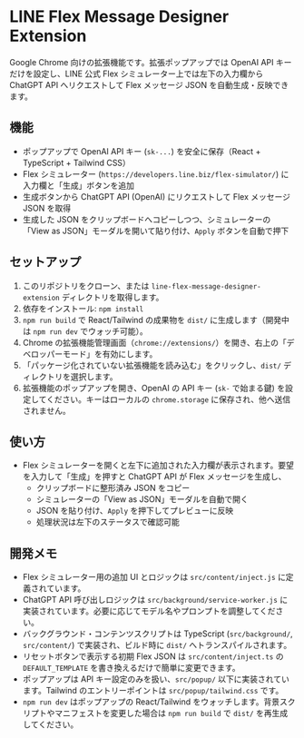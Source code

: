 # LINE Flex Message Designer Extension

Google Chrome 向けの拡張機能です。拡張ポップアップでは OpenAI API キーだけを設定し、LINE 公式 Flex シミュレーター上では左下の入力欄から ChatGPT API へリクエストして Flex メッセージ JSON を自動生成・反映できます。

## 機能
- ポップアップで OpenAI API キー (`sk-...`) を安全に保存（React + TypeScript + Tailwind CSS）
- Flex シミュレーター (`https://developers.line.biz/flex-simulator/`) に入力欄と「生成」ボタンを追加
- 生成ボタンから ChatGPT API (OpenAI) にリクエストして Flex メッセージ JSON を取得
- 生成した JSON をクリップボードへコピーしつつ、シミュレーターの「View as JSON」モーダルを開いて貼り付け、`Apply` ボタンを自動で押下

## セットアップ
1. このリポジトリをクローン、または `line-flex-message-designer-extension` ディレクトリを取得します。
2. 依存をインストール: `npm install`
3. `npm run build` で React/Tailwind の成果物を `dist/` に生成します（開発中は `npm run dev` でウォッチ可能）。
4. Chrome の拡張機能管理画面（`chrome://extensions/`）を開き、右上の「デベロッパーモード」を有効にします。
5. 「パッケージ化されていない拡張機能を読み込む」をクリックし、`dist/` ディレクトリを選択します。
6. 拡張機能のポップアップを開き、OpenAI の API キー (`sk-` で始まる鍵) を設定してください。キーはローカルの `chrome.storage` に保存され、他へ送信されません。

## 使い方
- Flex シミュレーターを開くと左下に追加された入力欄が表示されます。要望を入力して「生成」を押すと ChatGPT API が Flex メッセージを生成し、
  - クリップボードに整形済み JSON をコピー
  - シミュレーターの「View as JSON」モーダルを自動で開く
  - JSON を貼り付け、`Apply` を押下してプレビューに反映
  - 処理状況は左下のステータスで確認可能

## 開発メモ
- Flex シミュレーター用の追加 UI とロジックは `src/content/inject.js` に定義されています。
- ChatGPT API 呼び出しロジックは `src/background/service-worker.js` に実装されています。必要に応じてモデル名やプロンプトを調整してください。
- バックグラウンド・コンテンツスクリプトは TypeScript (`src/background/`, `src/content/`) で実装され、ビルド時に `dist/` へトランスパイルされます。
- リセットボタンで表示する初期 Flex JSON は `src/content/inject.ts` の `DEFAULT_TEMPLATE` を書き換えるだけで簡単に変更できます。
- ポップアップは API キー設定のみを扱い、`src/popup/` 以下に実装されています。Tailwind のエントリーポイントは `src/popup/tailwind.css` です。
- `npm run dev` はポップアップの React/Tailwind をウォッチします。背景スクリプトやマニフェストを変更した場合は `npm run build` で `dist/` を再生成してください。
